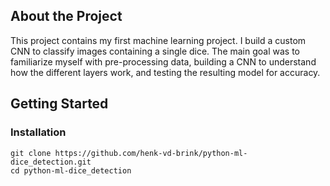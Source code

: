 ## About the Project
This project contains my first machine learning project. I build a custom CNN to classify images containing a single dice. The main goal was to familiarize myself with pre-processing data, building a CNN to understand how the different layers work, and testing the resulting model for accuracy.

## Getting Started

### Installation
```
git clone https://github.com/henk-vd-brink/python-ml-dice_detection.git
cd python-ml-dice_detection
```

